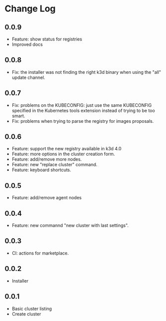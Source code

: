 # Change Log

## 0.0.9

-   Feature: show status for registries
-   Improved docs

## 0.0.8

-   Fix: the installer was not finding the right k3d binary when using
    the "all" update channel.

## 0.0.7

-   Fix: problems on the KUBECONFIG: just use the same KUBECONFIG specified
    in the Kubernetes tools extension instead of trying to be too smart.
-   Fix: problems when trying to parse the registry for images proposals.

## 0.0.6

-   Feature: support the new registry available in k3d 4.0
-   Feature: more options in the cluster creation form.
-   Feature: add/remove more nodes.
-   Feature: new "replace cluster" command.
-   Feature: keyboard shortcuts.

## 0.0.5

-   Feature: add/remove agent nodes

## 0.0.4

-   Feature: new commannd "new cluster with last settings".

## 0.0.3

-   CI: actions for marketplace.

## 0.0.2

-   Installer

## 0.0.1

-   Basic cluster listing
-   Create cluster
